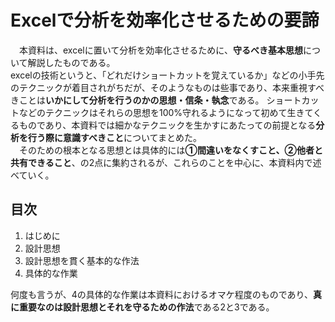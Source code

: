 # Excelで分析を効率化させるための要諦
　本資料は、excelに置いて分析を効率化させるために、<b>守るべき基本思想</b>について解説したものである。<br>
excelの技術というと、「どれだけショートカットを覚えているか」などの小手先のテクニックが着目されがちだが、そのようなものは些事であり、本来重視すべきことは<b>いかにして分析を行うのかの思想・信条・執念</b>である。
ショートカットなどのテクニックはそれらの思想を100%守れるようになって初めて生きてくるものであり、本資料では細かなテクニックを生かすにあたっての前提となる<b>分析を行う際に意識すべきこと</b>についてまとめた。<br>
　そのための根本となる思想とは具体的には<b>①間違いをなくすこと、②他者と共有できること</b>、の2点に集約されるが、これらのことを中心に、本資料内で述べていく。

## 目次
1. はじめに
2. 設計思想
3. 設計思想を貫く基本的な作法
4. 具体的な作業

何度も言うが、4の具体的な作業は本資料におけるオマケ程度のものであり、<b>真に重要なのは設計思想とそれを守るための作法</b>である2と3である。
